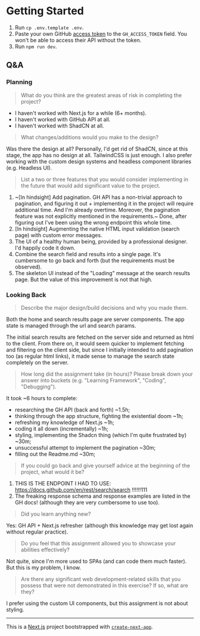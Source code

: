 # Getting Started

1. Run `cp .env.template .env`.
2. Paste your own GitHub [access token](https://docs.github.com/en/authentication/keeping-your-account-and-data-secure/managing-your-personal-access-tokens#creating-a-fine-grained-personal-access-token
   ) to the `GH_ACCESS_TOKEN` field. You won't be able to access their API without the token.
3. Run `npm run dev`.

## Q&A

### Planning

> What do you think are the greatest areas of risk in completing the project?
 
* I haven't worked with Next.js for a while (6+ months).
* I haven't worked with GitHub API at all.
* I haven't worked with ShadCN at all.

> What changes/additions would you make to the design?

Was there the design at all? Personally, I'd get rid of ShadCN, since at this stage, the app has no design at all. TailwindCSS is just enough. I also prefer working with the custom design systems and headless component libraries (e.g. Headless UI).

> List a two or three features that you would consider implementing in the future that would add significant value to the project.

1. ~[In hindsight] Add pagination. GH API has a non-trivial approach to pagination, and figuring it out + implementing it in the project will require additional time. And I'm already overtime. Moreover, the pagination feature was not explicitly mentioned in the requirements.~ Done, after figuring out I've been using the wrong endpoint this whole time.
2. [In hindsight] Augmenting the native HTML input validation (search page) with custom error messages.
3. The UI of a healthy human being, provided by a professional designer. I'd happily code it down.
4. Combine the search field and results into a single page. It's cumbersome to go back and forth (but the requirements must be observed).
5. The skeleton UI instead of the "Loading" message at the search results page. But the value of this improvement is not that high.

### Looking Back

> Describe the major design/build decisions and why you made them.

Both the home and search results page are server components. The app state is managed through the url and search params.

The initial search results are fetched on the server side and returned as html to the client. From there on, it would seem quicker to implement fetching and filtering on the client side, but since I initially intended to add pagination too (as regular html links), it made sense to manage the search state completely on the server.

> How long did the assignment take (in hours)? Please break down your answer into buckets (e.g. "Learning Framework", "Coding", "Debugging").

It took ~6 hours to complete:
* researching the GH API (back and forth) ~1.5h;
* thinking through the app structure, fighting the existential doom ~1h;
* refreshing my knowledge of Next.js ~1h;
* coding it all down (incrementally) ~1h;
* styling, implementing the Shadcn thing (which I'm quite frustrated by) ~30m;
* unsuccessful attempt to implement the pagination ~30m;
* filling out the Readme.md ~30m;

> If you could go back and give yourself advice at the beginning of the project, what would it be?

1. THIS IS THE ENDPOINT I HAD TO USE: https://docs.github.com/en/rest/search/search !!!!!!111 
2. The freaking response schema and response examples are listed in the GH docs! (although they are very cumbersome to use too).

> Did you learn anything new?

Yes: GH API + Next.js refresher (although this knowledge may get lost again without regular practice).

> Do you feel that this assignment allowed you to showcase your abilities effectively?

Not quite, since I'm more used to SPAs (and can code them much faster). But this is my problem, I know.

> Are there any significant web development-related skills that you possess that were not demonstrated in this exercise? If so, what are they?

I prefer using the custom UI components, but this assignment is not about styling.

---
This is a [Next.js](https://nextjs.org/) project bootstrapped with [`create-next-app`](https://github.com/vercel/next.js/tree/canary/packages/create-next-app).
